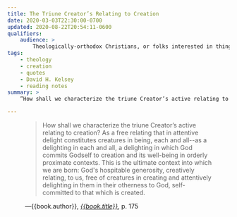 ```yaml
---
title: The Triune Creator’s Relating to Creation
date: 2020-03-03T22:30:00-0700
updated: 2020-08-22T20:54:11-0600
qualifiers:
    audience: >
        Theologically-orthodox Christians, or folks interested in things that theologically-orthodox Christians think.
tags:
    - theology
    - creation
    - quotes
    - David H. Kelsey
    - reading notes
summary: >
    ”How shall we characterize the triune Creator’s active relating to creation?”

---
```


<figure class='quotation'>

> How shall we characterize the triune Creator’s active relating to creation? As a free relating that in attentive delight constitutes creatures in being, each and all--as a delighting in each and all, a delighting in which God commits Godself to creation and its well-being in orderly proximate contexts. This is the ultimate context into which we are born: God's hospitable generosity, creatively relating, to us, free of creatures in creating and attentively delighting in them in their otherness to God, self-committed to that which is created.

<figcaption>—{{book.author}}, <a href="{{book.link}}"><cite>{{book.title}}</cite></a>, p. 175</figcaption>

</figure>